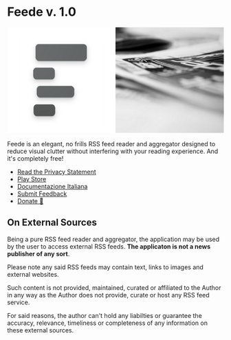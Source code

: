 # Feede v. 1.0

 <p align="center"><img alt="Logo" src="images/logo.png"></p>


Feede is an elegant, no frills RSS feed reader and aggregator designed to reduce visual clutter without interfering with your reading experience. And it's completely free!

* [Read the Privacy Statement](https://github.com/federicocandiago/feede_public/blob/main/PRIVACY_LEGAL.md)
* [Play Store](https://play.google.com/store/apps/details?id=com.federicocandiago.feede)
* [Documentazione Italiana](https://github.com/federicocandiago/feede_public/blob/main/README_IT.md)
* [Submit Feedback](https://github.com/federicocandiago/feede_public/issues)
* [Donate 💙](https://www.paypal.me/candiago)


## On External Sources

Being a pure RSS feed reader and aggregator, the application may be used by the user to access external RSS feeds. **The applicaton is not a news publisher of any sort**.

Please note any said RSS feeds may contain text, links to images and external websites.

Such content is not provided, maintained, curated or affiliated to the Author in any way as the Author does not provide, curate or host any RSS feed service. 

For said reasons, the author can't hold any liabilties or guarantee the accuracy, relevance, timeliness or completeness of any information on these external sources.
